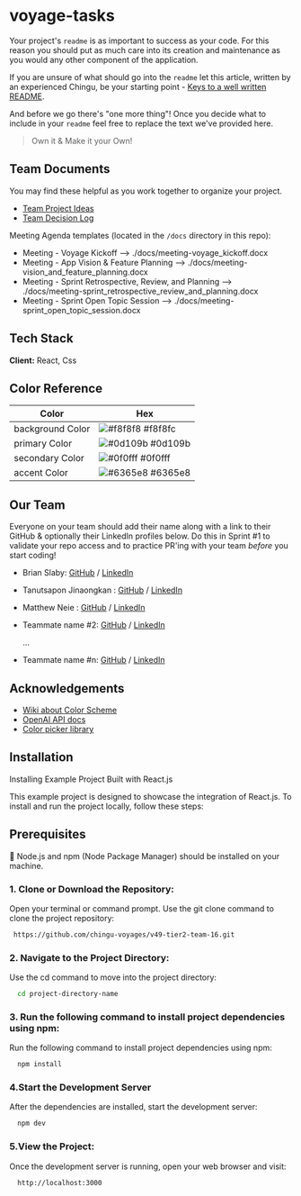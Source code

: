 # voyage-tasks

Your project's `readme` is as important to success as your code. For
this reason you should put as much care into its creation and maintenance
as you would any other component of the application.

If you are unsure of what should go into the `readme` let this article,
written by an experienced Chingu, be your starting point -
[Keys to a well written README](https://tinyurl.com/yk3wubft).

And before we go there's "one more thing"! Once you decide what to include
in your `readme` feel free to replace the text we've provided here.

> Own it & Make it your Own!

## Team Documents

You may find these helpful as you work together to organize your project.

- [Team Project Ideas](./docs/team_project_ideas.md)
- [Team Decision Log](./docs/team_decision_log.md)

Meeting Agenda templates (located in the `/docs` directory in this repo):

- Meeting - Voyage Kickoff --> ./docs/meeting-voyage_kickoff.docx
- Meeting - App Vision & Feature Planning --> ./docs/meeting-vision_and_feature_planning.docx
- Meeting - Sprint Retrospective, Review, and Planning --> ./docs/meeting-sprint_retrospective_review_and_planning.docx
- Meeting - Sprint Open Topic Session --> ./docs/meeting-sprint_open_topic_session.docx

## Tech Stack

**Client:** React, Css

## Color Reference

| Color            | Hex                                                              |
| ---------------- | ---------------------------------------------------------------- |
| background Color | ![#f8f8f8](https://via.placeholder.com/10/f8f8f8?text=+) #f8f8fc |
| primary Color    | ![#0d109b](https://via.placeholder.com/10/0d109b?text=+) #0d109b |
| secondary Color  | ![#0f0fff](https://via.placeholder.com/10/0f0fff?text=+) #0f0fff |
| accent Color     | ![#6365e8](https://via.placeholder.com/10/6365e8?text=+) #6365e8 |

## Our Team

Everyone on your team should add their name along with a link to their GitHub
& optionally their LinkedIn profiles below. Do this in Sprint #1 to validate
your repo access and to practice PR'ing with your team _before_ you start
coding!

- Brian Slaby: [GitHub](https://github.com/BrianSlaby) / [LinkedIn](https://www.linkedin.com/in/brian-slaby-78022388/)
- Tanutsapon Jinaongkan : [GitHub](https://github.com/TanutsaponJ) / [LinkedIn](https://www.linkedin.com/in/tanutsapon/)
- Matthew Neie : [GitHub](https://github.com/MatthewNeie) / [LinkedIn](https://www.linkedin.com/in/matthew-neie/)
- Teammate name #2: [GitHub](https://github.com/ghaccountname) / [LinkedIn](https://linkedin.com/in/liaccountname)

  ...

- Teammate name #n: [GitHub](https://github.com/ghaccountname) / [LinkedIn](https://linkedin.com/in/liaccountname)

## Acknowledgements

- [Wiki about Color Scheme](https://en.wikipedia.org/wiki/Color_scheme)
- [OpenAI API docs](https://platform.openai.com/docs/introduction)
- [Color picker library](https://iro.js.org/)

## Installation

Installing Example Project Built with React.js

This example project is designed to showcase the integration of React.js. To install and run the project locally, follow these steps:

## Prerequisites

📙 Node.js and npm (Node Package Manager) should be installed on your machine.

### 1. Clone or Download the Repository:

Open your terminal or command prompt.
Use the git clone command to clone the project repository:

```bash
 https://github.com/chingu-voyages/v49-tier2-team-16.git
```

### 2. Navigate to the Project Directory:

Use the cd command to move into the project directory:

```bash
  cd project-directory-name
```

### 3. Run the following command to install project dependencies using npm:

Run the following command to install project dependencies using npm:

```bash
  npm install
```

### 4.Start the Development Server

After the dependencies are installed, start the development server:

```sql
  npm dev
```

### 5.View the Project:

Once the development server is running, open your web browser and visit:

```arduino
  http://localhost:3000
```
